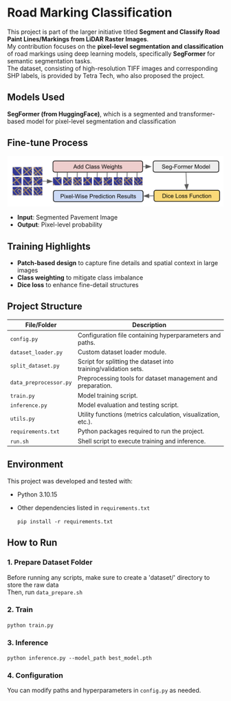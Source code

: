 # Road Marking Classification

This project is part of the larger initiative titled **Segment and Classify Road Paint Lines/Markings from LiDAR Raster Images**.  
My contribution focuses on the **pixel-level segmentation and classification** of road markings using deep learning models, specifically **SegFormer** for semantic segmentation tasks.  
The dataset, consisting of high-resolution TIFF images and corresponding SHP labels, is provided by Tetra Tech, who also proposed the project.

## Models Used

**SegFormer (from HuggingFace)**, which is a segmented and transformer-based model for pixel-level segmentation and classification

## Fine-tune Process 

![alter text](assets/image.png)
- **Input**: Segmented Pavement Image
- **Output**: Pixel-level probability


## Training Highlights

- **Patch-based design** to capture fine details and spatial context in large images
- **Class weighting** to mitigate class imbalance
- **Dice loss** to enhance fine-detail structures


## Project Structure
| File/Folder           | Description                                                |
|------------------------|------------------------------------------------------------|
| `config.py`            | Configuration file containing hyperparameters and paths.   |
| `dataset_loader.py`        | Custom dataset loader module.                              |
| `split_dataset.py`     | Script for splitting the dataset into training/validation sets. |
| `data_preprocessor.py`  | Preprocessing tools for dataset management and preparation. |
| `train.py`             | Model training script.                                     |
| `inference.py`        | Model evaluation and testing script.                      |
| `utils.py`             | Utility functions (metrics calculation, visualization, etc.). |
| `requirements.txt`     | Python packages required to run the project.               |
| `run.sh`     | Shell script to execute training and inference.               |

## Environment
This project was developed and tested with:

- Python 3.10.15
- Other dependencies listed in `requirements.txt`  

   `pip install -r requirements.txt`

## How to Run
### 1. Prepare Dataset Folder
Before running any scripts, make sure to create a 'dataset/' directory to store the raw data   
Then, run
   `data_prepare.sh`

### 2. Train
   `python train.py`

### 3. Inference
   `python inference.py --model_path best_model.pth`  

### 4. Configuration
   You can modify paths and hyperparameters in `config.py` as needed.
